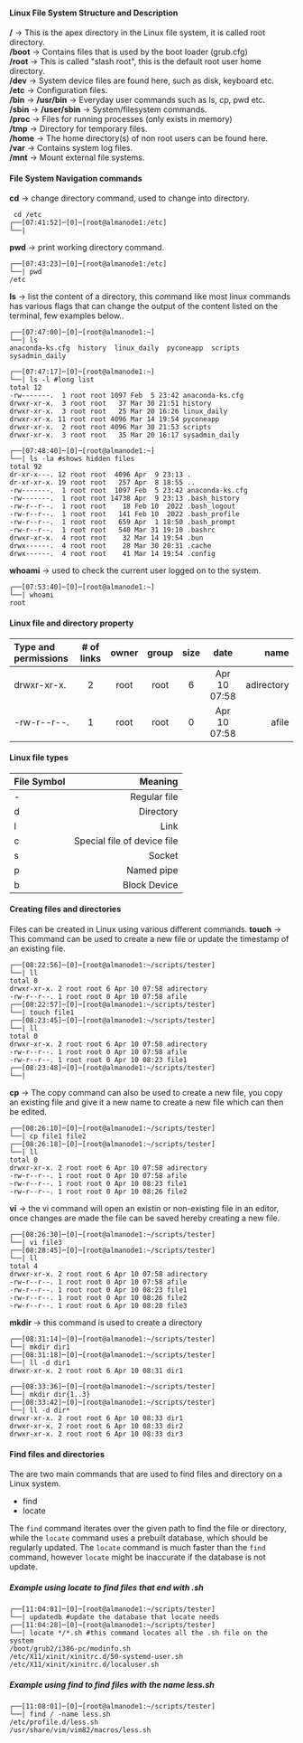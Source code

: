 #### Linux File System Structure and Description


<b>/</b> &rarr; This is the apex directory in the Linux file system, it is called root directory.
<br/>
<b>/boot</b> &rarr; Contains files that is used by the boot loader (grub.cfg)
<br/>
<b>/root</b>  &rarr; This is called "slash root", this is the default root user home directory.
<br/>
<b>/dev</b> &rarr; System device files are found here, such as disk, keyboard etc.
<br/>
<b>/etc</b> &rarr; Configuration files.
<br/>
<b>/bin</b> &rarr; <b>/usr/bin</b> &rarr; Everyday user commands such as ls, cp, pwd etc.
<br/>
<b>/sbin</b> &rarr; <b>/user/sbin</b> &rarr; System/filesystem commands.
<br/>
<b>/proc</b> &rarr; Files for running processes (only exists in memory)
<br/>
<b>/tmp</b> &rarr; Directory for temporary files.
<br/>
<b>/home</b> &rarr; The home directory(s) of non root users can be found here.
<br/>
<b>/var</b> &rarr; Contains system log files.
<br/>
<b>/mnt</b> &rarr; Mount external file systems.
<br/>

#### File System Navigation commands
<b>cd</b> &rarr; change directory command, used to change into directory.
```console
 cd /etc
┌──[07:41:52]─[0]─[root@almanode1:/etc]
└──|
```
<b>pwd</b> &rarr; print working directory command.
```console
┌──[07:43:23]─[0]─[root@almanode1:/etc]
└──| pwd
/etc
```

<b>ls</b> &rarr; list the content of a directory, this command like most linux commands has various flags that can change the output of the content listed on the terminal, few examples below..
```console
┌──[07:47:00]─[0]─[root@almanode1:~]
└──| ls
anaconda-ks.cfg  history  linux_daily  pyconeapp  scripts  sysadmin_daily

┌──[07:47:17]─[0]─[root@almanode1:~]
└──| ls -l #long list
total 12
-rw-------.  1 root root 1097 Feb  5 23:42 anaconda-ks.cfg
drwxr-xr-x.  3 root root   37 Mar 30 21:51 history
drwxr-xr-x.  3 root root   25 Mar 20 16:26 linux_daily
drwxr-xr-x. 11 root root 4096 Mar 14 19:54 pyconeapp
drwxr-xr-x.  2 root root 4096 Mar 30 21:53 scripts
drwxr-xr-x.  3 root root   35 Mar 20 16:17 sysadmin_daily

┌──[07:48:40]─[0]─[root@almanode1:~]
└──| ls -la #shows hidden files
total 92
dr-xr-x---. 12 root root  4096 Apr  9 23:13 .
dr-xr-xr-x. 19 root root   257 Apr  8 18:55 ..
-rw-------.  1 root root  1097 Feb  5 23:42 anaconda-ks.cfg
-rw-------.  1 root root 14738 Apr  9 23:13 .bash_history
-rw-r--r--.  1 root root    18 Feb 10  2022 .bash_logout
-rw-r--r--.  1 root root   141 Feb 10  2022 .bash_profile
-rw-r--r--.  1 root root   659 Apr  1 18:50 .bash_prompt
-rw-r--r--.  1 root root   540 Mar 31 19:10 .bashrc
drwxr-xr-x.  4 root root    32 Mar 14 19:54 .bun
drwx------.  4 root root    28 Mar 30 20:31 .cache
drwx------.  4 root root    41 Mar 14 19:54 .config
```
<b>whoami</b> &rarr; used to check the current user logged on to the system.
```console
┌──[07:53:40]─[0]─[root@almanode1:~]
└──| whoami
root

```

#### Linux file and directory property
|Type and permissions| # of links| owner | group| size | date | name|
| :---               |:---: |:---: | :---:| :---:|:---:|---: |
|drwxr-xr-x.         | 2|root|root|6|Apr 10 07:58|adirectory|
|-rw-r--r--.|1|root|root|0|Apr 10 07:58|afile|

#### Linux file types
|File Symbol|Meaning|
| :--- |---: |
|-|Regular file|
|d|Directory|
|l|Link|
|c|Special file of device file|
|s|Socket|
|p|Named pipe|
|b|Block Device|

#### Creating files and directories

Files can be created in Linux using various different commands.
<b>touch</b> &rarr; This command can be used to create a new file or update the timestamp of an existing file.
```console
┌──[08:22:56]─[0]─[root@almanode1:~/scripts/tester]
└──| ll
total 0
drwxr-xr-x. 2 root root 6 Apr 10 07:58 adirectory
-rw-r--r--. 1 root root 0 Apr 10 07:58 afile
┌──[08:22:57]─[0]─[root@almanode1:~/scripts/tester]
└──| touch file1
┌──[08:23:45]─[0]─[root@almanode1:~/scripts/tester]
└──| ll
total 0
drwxr-xr-x. 2 root root 6 Apr 10 07:58 adirectory
-rw-r--r--. 1 root root 0 Apr 10 07:58 afile
-rw-r--r--. 1 root root 0 Apr 10 08:23 file1
┌──[08:23:48]─[0]─[root@almanode1:~/scripts/tester]
└──|

```
<b>cp</b> &rarr; The copy command can also be used to create a new file, you copy an existing file and give it a new name to create a new file which can then be edited.
```console
┌──[08:26:10]─[0]─[root@almanode1:~/scripts/tester]
└──| cp file1 file2
┌──[08:26:18]─[0]─[root@almanode1:~/scripts/tester]
└──| ll
total 0
drwxr-xr-x. 2 root root 6 Apr 10 07:58 adirectory
-rw-r--r--. 1 root root 0 Apr 10 07:58 afile
-rw-r--r--. 1 root root 0 Apr 10 08:23 file1
-rw-r--r--. 1 root root 0 Apr 10 08:26 file2

```
<b>vi</b> &rarr; the vi command will open an existin or non-existing file in an editor, once changes are made the file can be saved hereby creating a new file.
```console
┌──[08:26:30]─[0]─[root@almanode1:~/scripts/tester]
└──| vi file3
┌──[08:28:45]─[0]─[root@almanode1:~/scripts/tester]
└──| ll
total 4
drwxr-xr-x. 2 root root 6 Apr 10 07:58 adirectory
-rw-r--r--. 1 root root 0 Apr 10 07:58 afile
-rw-r--r--. 1 root root 0 Apr 10 08:23 file1
-rw-r--r--. 1 root root 0 Apr 10 08:26 file2
-rw-r--r--. 1 root root 6 Apr 10 08:28 file3

```
<b>mkdir</b> &rarr; this command is used to create a directory
```console
┌──[08:31:14]─[0]─[root@almanode1:~/scripts/tester]
└──| mkdir dir1
┌──[08:31:18]─[0]─[root@almanode1:~/scripts/tester]
└──| ll -d dir1
drwxr-xr-x. 2 root root 6 Apr 10 08:31 dir1

┌──[08:33:36]─[0]─[root@almanode1:~/scripts/tester]
└──| mkdir dir{1..3}
┌──[08:33:42]─[0]─[root@almanode1:~/scripts/tester]
└──| ll -d dir*
drwxr-xr-x. 2 root root 6 Apr 10 08:33 dir1
drwxr-xr-x. 2 root root 6 Apr 10 08:33 dir2
drwxr-xr-x. 2 root root 6 Apr 10 08:33 dir3

```
#### Find files and directories
The are two main commands that are used to find files and directory on a Linux system.
* find
* locate

The `find` command iterates over the given path to find the file or directory, while the `locate` command uses a prebuilt database, which should be regularly updated. The `locate` command is much faster than the `find` command, however `locate` might be inaccurate if the database is not update.

##### Example using locate to find files that end with .sh
```console
┌──[11:04:01]─[0]─[root@almanode1:~/scripts/tester]
└──| updatedb #update the database that locate needs
┌──[11:04:28]─[0]─[root@almanode1:~/scripts/tester]
└──| locate */*.sh #this command locates all the .sh file on the system
/boot/grub2/i386-pc/modinfo.sh
/etc/X11/xinit/xinitrc.d/50-systemd-user.sh
/etc/X11/xinit/xinitrc.d/localuser.sh
```
##### Example using find to find files with the name less.sh
```console
┌──[11:08:01]─[0]─[root@almanode1:~/scripts/tester]
└──| find / -name less.sh
/etc/profile.d/less.sh
/usr/share/vim/vim82/macros/less.sh

```
